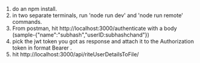 1. do an npm install.
2. in two separate terminals, run 'node run dev' and 'node run remote' commands.
3. From postman, hit http://localhost:3000/authenticate with a body (sample-{"name":"subhash","userID:subhashchand"})
4. pick the jwt token you got as response and attach it to the Authorization token in format Bearer <jwt>.
5. hit http://localhost:3000/api/riteUserDetailsToFile/

